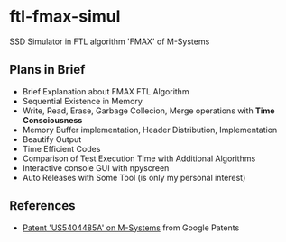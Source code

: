 # ftl-fmax-simul
SSD Simulator in FTL algorithm 'FMAX' of M-Systems

## Plans in Brief
* Brief Explanation about FMAX FTL Algorithm
* Sequential Existence in Memory
* Write, Read, Erase, Garbage Collecion, Merge operations with **Time Consciousness**
* Memory Buffer implementation, Header Distribution, Implementation
* Beautify Output
* Time Efficient Codes
* Comparison of Test Execution Time with Additional Algorithms
* Interactive console GUI with npyscreen
* Auto Releases with Some Tool (is only my personal interest)

## References
* [Patent 'US5404485A' on M-Systems](https://patents.google.com/patent/US5404485A) from Google Patents